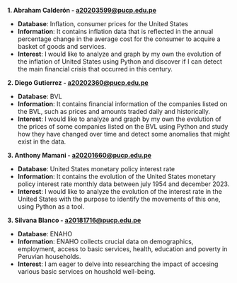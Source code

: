 **1. Abraham Calderón - a20203599@pucp.edu.pe**
- **Database**: Inflation, consumer prices for the United States
- **Information**:
It contains inflation data that is reflected in the annual percentage change in the average cost for the consumer to acquire a basket of goods and services.
- **Interest**:
I would like to analyze and graph by my own the evolution of the inflation of United States using Python and discover if I can detect the main financial crisis that occurred in this century.

**2. Diego Gutierrez - a20202360@pucp.edu.pe**
- **Database**: BVL
- **Information**:
It contains financial information of the companies listed on the BVL, such as prices and amounts traded daily and historically.  
- **Interest**:
I would like to analyze and graph by my own the evolution of the prices of some companies listed on the BVL using Python and study how they have changed over time and detect some anomalies that might exist in the data.

**3. Anthony Mamani - a20201660@pucp.edu.pe**
- **Database**: United States monetary policy interest rate
- **Information**:
It contains the evolution of the United States monetary policy interest rate monthly data between july 1954 and december 2023.
- **Interest**:
I would like to analyze the evolution of the interest rate in the United States with the purpose to identify the movements of this one, using Python as a tool.

**3. Silvana Blanco - a20181716@pucp.edu.pe**
- **Database**: ENAHO
- **Information**:
ENAHO collects crucial data on demographics, employment, access to basic services, health, education and poverty in Peruvian households.
- **Interest**:
I am eager to delve into researching the impact of accesing various basic services on houshold well-being.
